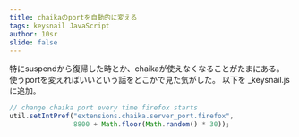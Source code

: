 ```yaml
---
title: chaikaのportを自動的に変える
tags: keysnail JavaScript
author: 10sr
slide: false
---
```

特にsuspendから復帰した時とか、chaikaが使えなくなることがたまにある。
使うportを変えればいいという話をどこかで見た気がした。
以下を _keysnail.js に追加。

```js
// change chaika port every time firefox starts
util.setIntPref("extensions.chaika.server_port.firefox",
                8800 + Math.floor(Math.random() * 30));
```


